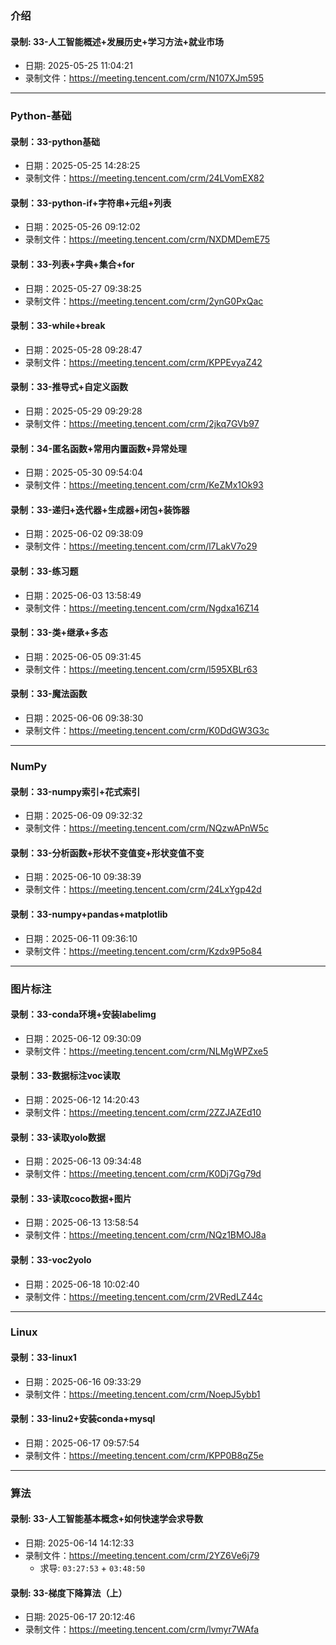 ### 介绍
#### 录制: 33-人工智能概述+发展历史+学习方法+就业市场
- 日期: 2025-05-25 11:04:21
- 录制文件：https://meeting.tencent.com/crm/N107XJm595


---
### Python-基础
#### 录制：33-python基础
- 日期：2025-05-25 14:28:25
- 录制文件：https://meeting.tencent.com/crm/24LVomEX82

#### 录制：33-python-if+字符串+元组+列表
- 日期：2025-05-26 09:12:02
- 录制文件：https://meeting.tencent.com/crm/NXDMDemE75

#### 录制：33-列表+字典+集合+for
- 日期：2025-05-27 09:38:25
- 录制文件：https://meeting.tencent.com/crm/2ynG0PxQac

#### 录制：33-while+break
- 日期：2025-05-28 09:28:47
- 录制文件：https://meeting.tencent.com/crm/KPPEvyaZ42

#### 录制：33-推导式+自定义函数
- 日期：2025-05-29 09:29:28
- 录制文件：https://meeting.tencent.com/crm/2jkq7GVb97

#### 录制：34-匿名函数+常用内置函数+异常处理
- 日期：2025-05-30 09:54:04
- 录制文件：https://meeting.tencent.com/crm/KeZMx1Ok93

#### 录制：33-递归+迭代器+生成器+闭包+装饰器
- 日期：2025-06-02 09:38:09
- 录制文件：https://meeting.tencent.com/crm/l7LakV7o29

#### 录制：33-练习题
- 日期：2025-06-03 13:58:49
- 录制文件：https://meeting.tencent.com/crm/Ngdxa16Z14

#### 录制：33-类+继承+多态
- 日期：2025-06-05 09:31:45
- 录制文件：https://meeting.tencent.com/crm/l595XBLr63

#### 录制：33-魔法函数
- 日期：2025-06-06 09:38:30
- 录制文件：https://meeting.tencent.com/crm/K0DdGW3G3c

---
### NumPy
#### 录制：33-numpy索引+花式索引
- 日期：2025-06-09 09:32:32
- 录制文件：https://meeting.tencent.com/crm/NQzwAPnW5c

#### 录制：33-分析函数+形状不变值变+形状变值不变
- 日期：2025-06-10 09:38:39
- 录制文件：https://meeting.tencent.com/crm/24LxYgp42d

#### 录制：33-numpy+pandas+matplotlib
- 日期：2025-06-11 09:36:10
- 录制文件：https://meeting.tencent.com/crm/Kzdx9P5o84


---
### 图片标注
#### 录制：33-conda环境+安装labelimg
- 日期：2025-06-12 09:30:09
- 录制文件：https://meeting.tencent.com/crm/NLMgWPZxe5

#### 录制：33-数据标注voc读取
- 日期：2025-06-12 14:20:43
- 录制文件：https://meeting.tencent.com/crm/2ZZJAZEd10

#### 录制：33-读取yolo数据
- 日期：2025-06-13 09:34:48
- 录制文件：https://meeting.tencent.com/crm/K0Dj7Gg79d

#### 录制：33-读取coco数据+图片
- 日期：2025-06-13 13:58:54
- 录制文件：https://meeting.tencent.com/crm/NQz1BMOJ8a

#### 录制：33-voc2yolo
- 日期：2025-06-18 10:02:40
- 录制文件：https://meeting.tencent.com/crm/2VRedLZ44c


---
### Linux
#### 录制：33-linux1
- 日期：2025-06-16 09:33:29
- 录制文件：https://meeting.tencent.com/crm/NoepJ5ybb1

#### 录制：33-linu2+安装conda+mysql
- 日期：2025-06-17 09:57:54
- 录制文件：https://meeting.tencent.com/crm/KPP0B8qZ5e


---
### 算法
#### 录制: 33-人工智能基本概念+如何快速学会求导数
- 日期: 2025-06-14 14:12:33
- 录制文件：https://meeting.tencent.com/crm/2YZ6Ve6j79
  - 求导: `03:27:53` + `03:48:50`

#### 录制: 33-梯度下降算法（上）
- 日期: 2025-06-17 20:12:46
- 录制文件：https://meeting.tencent.com/crm/lvmyr7WAfa